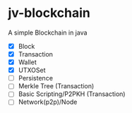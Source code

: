# jv-blockchain
A simple Blockchain in java

- [x] Block
- [x] Transaction 
- [x] Wallet
- [x] UTXOSet
- [ ] Persistence 
- [ ] Merkle Tree (Transaction)
- [ ] Basic Scripting/P2PKH (Transaction)
- [ ] Network(p2p)/Node 
